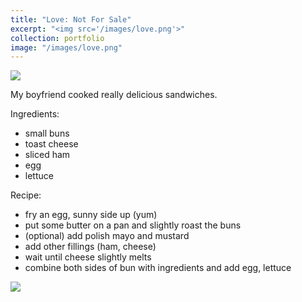 ```yaml
---
title: "Love: Not For Sale"
excerpt: "<img src='/images/love.png'>"
collection: portfolio
image: "/images/love.png"
---
```

<img src='love.png'>

My boyfriend cooked really delicious sandwiches.

Ingredients:
* small buns
* toast cheese
* sliced ham
* egg
* lettuce

Recipe:
* fry an egg, sunny side up (yum)
* put some butter on a pan and slightly roast the buns
* (optional) add polish mayo and mustard
* add other fillings (ham, cheese)
* wait until cheese slightly melts
* combine both sides of bun with ingredients and add egg, lettuce

<img src='bun.heic'>
